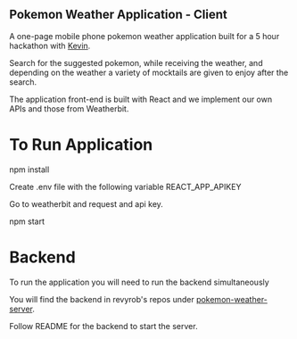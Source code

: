 ## Pokemon Weather Application - Client

A one-page mobile phone pokemon weather application built for a 5 hour hackathon with <a href="https://github.com/kai0716">Kevin</a>.  

Search for the suggested pokemon, while receiving the weather, and depending on the weather a variety of mocktails are given to enjoy after the search.  

The application front-end is built with React and we implement our own APIs and those from Weatherbit.

# To Run Application

npm install 

Create .env file with the following variable 
REACT_APP_APIKEY

Go to weatherbit and request and api key.

npm start


# Backend

To run the application you will need to run the backend simultaneously

You will find the backend in revyrob's repos under <a href="">pokemon-weather-server</a>.

Follow README for the backend to start the server.

